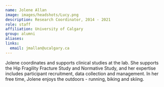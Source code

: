 ```yaml
---
name: Jolene Allan
image: images/headshots/Lucy.png
description: Research Coordinator, 2014 - 2021
role: staff
affiliation: University of Calgary
group: alumni
aliases: 
links:
  email: jmallan@ucalgary.ca
---
```


Jolene coordinates and supports clinical studies at the lab. She supports the Hip 
Fragility Fracture Study and Normative Study, and her expertise includes participant 
recruitment, data collection and management. In her free time, Jolene enjoys the 
outdoors - running, biking and skiing.